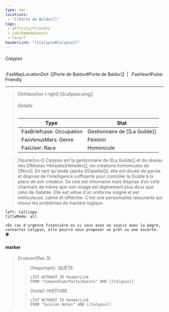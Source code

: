 ```yaml
---
type: npc
locations:
 - "[[Porte de Baldur]]"
tags:
 - affinity/friendly
 - job/DamedeSavoir
 - race/?
headerLink: "[[Calypso#Calypso]]"
---
```

###### Calypso
<span class="sub2">:FasMapLocationDot: [[Porte de Baldur#Porte de Baldur]]&nbsp;&nbsp;|&nbsp;&nbsp;:FasHeartPulse: Friendly </span>
___

> [!infobox|no-t right]
> ![[calypso.png]]
> ###### Details:
> | Type | Stat |
> | ---- | ---- |
> | :FasBriefcase: Occupation |  Gestionnaire de [[La Guilde]] |
> | :FasVenusMars: Genre | Féminin |
> | :FasUser: Race | Homoncule |
<span class="clearfix"></span>

> [!quote|no-t]
>Calypso est la gestionnaire de [[La Guilde]] et du réseau des [[Réseau Héliades|Héliades]], les créations homoncules de [[Nox]].  En tant qu'ainée (après [[Galatée]]), elle est douée de parole et dispose de l’intelligence suffisante pour contrôler la Guilde à la place de son créateur. Sa voix est inhumaine mais dispose d’un côté charmant de même que son visage est légèrement plus doux que celui de Galatée. Elle est vêtue d’un uniforme soigné et est méticuleuse, calme et réfléchie. C’est une personnalité rassurante qui résout les problèmes de manière logique.

```dialogue
left: Calliope
titleMode: all

<En cas d'urgence financière ou si vous avez un soucis avec la pègre, contactez Calypso, elle pourra vous proposer un prêt ou une escorte. 🕵️  

```

#### marker
> [!column|flex 3]
>> [!important]- QUÊTE:
>>```dataview
>>LIST WITHOUT ID headerLink
>>FROM "Compendium/Party/Quests" AND [[Calypso]]
>
>>[!note]- HISTOIRE
>>```dataview
>>LIST WITHOUT ID headerLink
>>FROM "Session Notes" AND [[Calypso]]
